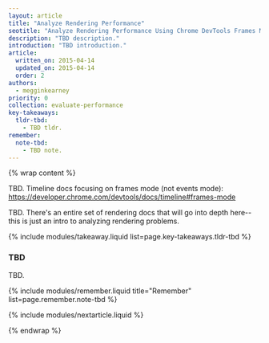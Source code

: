 ```yaml
---
layout: article
title: "Analyze Rendering Performance"
seotitle: "Analyze Rendering Performance Using Chrome DevTools Frames Mode"
description: "TBD description."
introduction: "TBD introduction."
article:
  written_on: 2015-04-14
  updated_on: 2015-04-14
  order: 2
authors:
  - megginkearney
priority: 0
collection: evaluate-performance
key-takeaways:
  tldr-tbd:
    - TBD tldr.
remember:
  note-tbd:
    - TBD note.
---
```

{% wrap content %}

TBD. Timeline docs focusing on frames mode (not events mode): https://developer.chrome.com/devtools/docs/timeline#frames-mode

TBD. There's an entire set of rendering docs that will go into depth here-- this is just an intro to analyzing rendering problems.

{% include modules/takeaway.liquid list=page.key-takeaways.tldr-tbd %}

### TBD

TBD.

{% include modules/remember.liquid title="Remember" list=page.remember.note-tbd %}

{% include modules/nextarticle.liquid %}

{% endwrap %}
